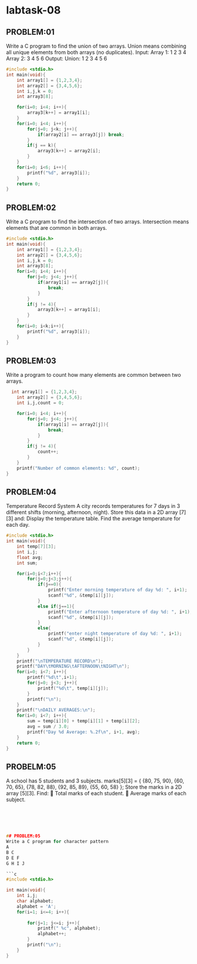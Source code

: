 # labtask-08

## PROBLEM:01
Write a C program to find the union of two arrays.
Union means combining all unique elements from both arrays (no duplicates).
Input:
Array 1: 1 2 3 4
Array 2: 3 4 5 6
Output:
Union: 1 2 3 4 5 6

```c
#include <stdio.h>
int main(void){
    int array1[] = {1,2,3,4};
    int array2[] = {3,4,5,6};
    int i,j,k = 0;
    int array3[8];

    for(i=0; i<4; i++){
        array3[k++] = array1[i];
    }
    for(i=0; i<4; i++){
        for(j=0; j<k; j++){
            if(array2[i] == array3[j]) break;
        }
        if(j == k){
            array3[k++] = array2[i];
        }
    }
    for(i=0; i<6; i++){
        printf("%d", array3[i]);
    }
    return 0;
}
```

## PROBLEM:02
Write a C program to find the intersection of two arrays. Intersection means elements that are common in both arrays.

```c
#include <stdio.h>
int main(void){
    int array1[] = {1,2,3,4};
    int array2[] = {3,4,5,6};
    int i,j,k = 0;
    int array3[8];
    for(i=0; i<4; i++){
        for(j=0; j<4; j++){
            if(array1[i] == array2[j]){
                break;
            }
        }
        if(j != 4){
            array3[k++] = array1[i];
        }
    }
    for(i=0; i<k;i++){
        printf("%d", array3[i]);
    }
}
```

## PROBLEM:03
Write a program to count how many elements are common between two arrays.

```c
  int array1[] = {1,2,3,4};
    int array2[] = {3,4,5,6};
    int i,j,count = 0;

    for(i=0; i<4; i++){
        for(j=0; j<4; j++){
            if(array1[i] == array2[j]){
                break;
            }
        }
        if(j != 4){
            count++;
        }
    }
    printf("Number of common elements: %d", count);
}
```

## PROBLEM:04
Temperature Record System A city records temperatures for 7 days in 3 different shifts (morning, afternoon, night). Store this data in a 2D array [7][3] and: Display the temperature table. Find the average temperature for each day.

```c
#include <stdio.h>
int main(void){
    int temp[7][3];
    int i,j;
    float avg;
    int sum;

    for(i=0;i<7;i++){
        for(j=0;j<3;j++){
            if(j==0){
                printf("Enter morning temperature of day %d: ", i+1);
                scanf("%d", &temp[i][j]);
            }
            else if(j==1){
                printf("Enter afternoon temperature of day %d: ", i+1);
                scanf("%d", &temp[i][j]);
            }
            else{
                printf("enter night temperature of day %d: ", i+1);
                scanf("%d", &temp[i][j]);
            }
        }
    }
    printf("\nTEMPERATURE RECORD\n");
    printf("DAY\tMORNING\tAFTERNOON\tNIGHT\n");
    for(i=0; i<7; i++){
        printf("%d\t",i+1); 
        for(j=0; j<3; j++){
            printf("%d\t", temp[i][j]);
        }
        printf("\n");
    }
    printf("\nDAILY AVERAGES:\n");
    for(i=0; i<7; i++){
        sum = temp[i][0] + temp[i][1] + temp[i][2];
        avg = sum / 3.0;
        printf("Day %d Average: %.2f\n", i+1, avg);
    }
    return 0;
}
```

## PROBELM:05
A school has 5 students and 3 subjects. marks[5][3] = { {80, 75, 90}, {60, 70, 65}, {78, 82, 88}, {92, 85, 89}, {55, 60, 58} }; Store the marks in a 2D array [5][3]. Find:  Total marks of each student.  Average marks of each subject.

```c





## PROBLEM:05
Write a C program for character pattern
A
B C
D E F
G H I J

```c
#include <stdio.h>

int main(void){
    int i,j;
    char alphabet;
    alphabet = 'A';
    for(i=1; i<=4; i++){
       
        for(j=1; j<=i; j++){
            printf(" %c", alphabet);
            alphabet++;
        }
        printf("\n");
    }
}
```


